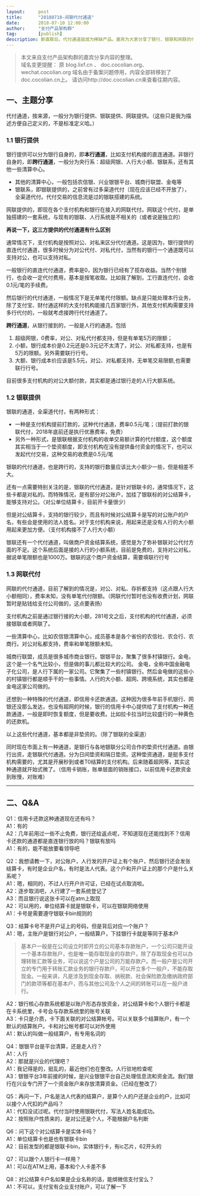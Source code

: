 ```yaml
---  
layout:     post   
title:      "20180710-闲聊代付通道"  
date:       2018-07-10 12:00:00  
author:     "支付产品架构群"  
tag:		[publish] 
description: 断直联后，代付通道就成为稀缺产品。嘉宾为大家分享了银行、银联和网联的代付通道。
--- 
```


> 本文来自支付产品架构群的嘉宾分享内容的整理。   
> 域名变更提醒： 原 blog.lixf.cn 、 doc.cocolian.org、 wechat.cocolian.org 域名由于备案问题停用，内容全部转移到了doc.cocolian.cn上。 请访问http://doc.cocolian.cn来查看往期内容。 

## 一、主题分享

代付通道，按来源，一般分为银行提供、银联提供、网联提供。（这些只是我为描述方便自己定义的，不是标准定义哈。）   

### 1.1 银行提供
银行提供可以分为银行自身的，即**本行通道**，比如支付机构接的直连通道。非银行自身的，即**跨行通道**，一般分为央行系：超级网银、人行大小额、银联系，还有其他一些清算中心。   

- 其他的清算中心，一般包括农信银、兴业银银平台、城商行联盟、金电等   
- 银联系，即银联提供的，之前曾有过多渠道代付（现在应该已经不开放了），全渠道代付。代付交易的信息流是过的银联搭建的系统。   

网联提供的，即现在各个支付机构和银行在接入的网联代付。网联这个代付，是单独搭建的一套系统，与现有的银联、人行系统是不相关的（或者说是独立的）   

**再说一下，这三方提供的代付通道有什么区别**   

通常情况下，支付机构是按照对公、对私来区分代付通道。这是因为，银行提供的直连代付通道，很多时候分为对公代付、对私代付，当然有的银行一个通道既可以支持对公，也可以支持对私。   

一般银行的直连代付通道，费率是0，因为银行已经有了揽存收益。当然个别银行，也会收一定代付费用，基本是按笔收取。比如我了解到，工行直连代付，会收0.1元/笔的手续费。

然后银行的代付通道，一般情况下是无单笔代付限额。缺点是只能处理本行业务，除了支付宝、财付通这样的大支付机构能接几百家银行外，其他支付机构需要支持多行代付的，一般就考虑接跨行代付通道了。


**跨行通道**，从银行接到的，一般是人行的通道。包括   
1. 超级网银，0费率，对公、对私代付都支持，但是有单笔5万的限额；   
2. 小额，银行成本价是0.2元还是0.3元记不太清了，对公、对私都支持，也是有5万的限额。另外需要联行行号。   
3. 大额、银行成本价应该是5.5元，对公、对私都支持，无单笔交易限额,也需要联行行号。   

目前很多支付机构的对公大额付款，其实都是通过银行走的人行大额系统。

### 1.2 银联提供

银联的通道，全渠道代付，有两种形式：
- 一种是支付机构提前打款的，这种代付通道，费率0.5元/笔；（提前打款的银联代付，2018年底前还是执行优惠费率，免费）    
- 另外一种形式，是银联根据支付机构的收单交易额计算的代付额度，这个额度其实相当于一个垫资额度，即支付机构在没有提供备付资金的情况下，也可以发起代付交易，这种交易的收费是0.5元/笔    

银联的代付通道，也是跨行的，支持的银行数量应该比大小额少一些，但是相差不大。

还有一点需要特别关注的是，银联的代付通道，是针对银联卡的，通常情况下，这些卡都是对私的。而特殊情况，是有部分对公账户，加挂了银联标的对公结算卡，能够支持对公。（对公单位结算卡，目前开卡量很少）

但是对公结算卡，支持的银行较少，而且有时候对公结算卡是写的对公账户的户名，有些会是使用的法人姓名。对于支付机构来说，用起来还是没有人行的大小额用起来更加方便。（支付机构接不了人行大小额）

银联还有一个代付通道，叫做商户资金结算系统，感觉是为了弥补银联对公代付方面的不足。这个系统后面是接的人行的小额系统，目前是免费的，支持对公对私，据说单笔限额也是1000万。银联的这个商户资金结算，需要填联行行号

### 1.3 网联代付

网联的代付通道，目前了解到的情况是，对公、对私、存折都支持（这点跟人行大小额相同），费率未知，没有单笔代付限额。（网联代付暂时也没有收费计划，网联暂时是贴钱给支付公司做的，这点要表扬）

支付机构之前是通过银行接的大小额，281号文之后，支付机构的代付通道，必须接银联或者网联了。

一些清算中心，比如农信银清算中心，成员基本是各个省份的农信社、农合行、农商行。对公对私都支持，费率和单笔限额未知。

城商行联盟，成员是很多城市商业银行。银银平台，聚集了很多村镇银行。金电，这个是一个名气比较小，但是做的事儿都比较大的公司。
金电，全称中国金融电子化公司，是人行下属的一家公司。它聚集了一些村镇银行。然后金电做的这些小的村镇银行都是顺手干的一些事情。人行的大小额、超网、跨境系统，其实也都是金电这家公司做的。

还想到一种特殊的代付通道，即信用卡还款通道。这种因为很多年前手机银行、网银还没那么发达，也没有超网的时候，银行的信用卡中心提供给了支付机构一种还款通道，一般是即时恢复额度，但是要收费。比如拉卡拉当时比较盛行的一种黄色的还款机。

以上这些代付通道，基本都是非垫资的。（除了银联的全渠道）

同时现在市面上有一种通道，是银行与各地银联分公司合作的垫资代付通道。由银行出资，走银联代付通道。分为日间垫资和隔日垫资。这种垫资通道，是挺多支付机构需要的，尤其是开展秒到或者T0结算的支付机构。后来随着超网等，其实这种通道就开始式微了。（信用卡销账，账单层面的销账接口，以前信用卡还款资金到账慢，对账难）

--- 

## 二、Q&A

Q1：信用卡还款这种通道现在还有吗？   
A1：有的   
A2：几年前用过一些不止免费，银行还给返点呢，不知道现在还能找到不？信用卡还款的通道都是直连银行放的吗？银联有放吗   
A1：有的，能不能放要看领导吧   

Q2：我想请教一下，对公账户，人行发的开户证上有个账户，然后银行还会发张结算卡，有时是企业户名，有时是法人代表。这个户和开户证上的那个户是什么关系呢？   
A1：嗯，相同的，不过人行开户许可证，已经在试点取消啦。   
A2：逐步取消吧，人行建了一套系统登记了   
A3：而且银行说这张卡可以在atm上取现   
A2：可以用的，单位结算卡就是银联卡，可以在银联网络使用   
A1：卡号是需要遵守银联卡bin规则的   

Q3：结算卡号不是开户证上的号码，但是背后对应一个账户？   
A1：嗯，主账户是银行对公户，一般结算户，下挂银行卡就是等同于基本户   
>基本户一般是在公司设立时即开立的公司基本存款账户，一个公司只能开设一个基本存款账户，也是唯一能存取现金的存款户，除了存取现金也可以办理转账汇款等业务，可以说这个户是公司的万能存款户。而一般户是公司开立的专门用于转账汇款业务的银行存款户，可以开立多个一般户，不能存取现金。一般来讲，凡是涉及到现金存取、纳税款、社会保险款及缴纳政府部门的款项等都在基本户，而与其他公司及个人之间的转账可以在一般户进行。

A2：银行核心存款系统都是以账户形态存放资金，对公结算卡和个人银行卡都是在卡系统里，卡号会与存款系统里的账号关联   
A3：卡只是介质，卡下面关联的对公结算帐号。可以关联多个结算账户，有一个默认的结算账户。卡和对公帐号都可以对外使用   
A1：默认的叫做一般结算户，有专用名词的

Q4：银银平台是平台清算，还是走人行？   
A1：人行   
A2：那就是兴业的代理吧？   
A1：我记得是的，挺乱的，最近他们也在整改。人行驻地检查呢   
A3：银银平台3年前接的时候，是兴业银银平台自己处理信息流和资金流。我们银行在兴业专门开了一个资金账户来存放清算资金。（已经在整改了）

Q5：再问一下，户名是法人代表的结算户，是算个人的户还是企业的户，比如可以接个人代扣的产品吗？   
A1：代扣没试过呢。代付当时使用银联代付，写法人姓名能成功。   
A2：按照账户性质来的，是对公还是个人，不能根据户名判断   

Q6：问下这个对公结算卡是实体卡吗？   
A1：单位结算卡也是也有银联卡bin   
A2：目前发型的都是银联卡bin，实体银行卡，有ic芯片，62开头的

Q7：可以跟个人银行卡一样用？   
A1：可以在ATM上用，基本和个人卡差不多   

Q8：对公结算卡户名如果是企业名称的话，能绑微信支付宝么？   
A1：不可以，支付宝有企业支付账户，可以了解一下   



